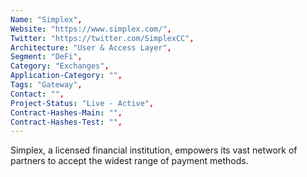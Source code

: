 ```yaml
--- 
Name: "Simplex", 
Website: "https://www.simplex.com/", 
Twitter: "https://twitter.com/SimplexCC", 
Architecture: "User & Access Layer",
Segment: "DeFi",
Category: "Exchanges",
Application-Category: "",
Tags: "Gateway",
Contact: "",
Project-Status: "Live - Active",
Contract-Hashes-Main: "",
Contract-Hashes-Test: "",
--- 
```

<!--lang:en--> 
Simplex, a licensed financial institution, empowers its vast network of partners to accept the widest range of payment methods.
<!--lang:es--] 
Simplex, una institución financiera autorizada, faculta a su amplia red de socios para aceptar la más amplia gama de métodos de pago.
<!--lang:de--] 
Simplex, ein lizenziertes Finanzinstitut, befähigt sein riesiges Partnernetzwerk, die breiteste Palette an Zahlungsmethoden zu akzeptieren.
<!--lang:fr--] 
Simplex, une institution financière agréée, permet à son vaste réseau de partenaires d'accepter la plus large gamme de méthodes de paiement.
<!--lang:pl--] 
Simplex, licencjonowana instytucja finansowa, umożliwia swojej rozległej sieci partnerów akceptowanie najszerszego zakresu metod płatności.
<!--lang:uk--] 
Simplex, ліцензована фінансова установа, надає своїй широкій мережі партнерів можливість приймати найширший спектр методів оплати.
[!--lang:*--> 
